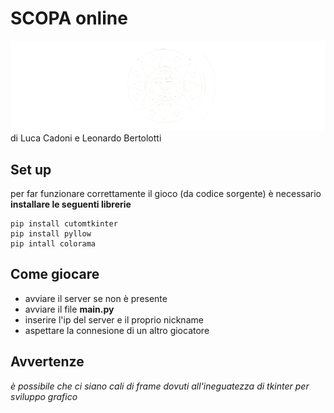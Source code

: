 # SCOPA online

<img src="Client/media/logo.png">
di Luca Cadoni e Leonardo Bertolotti

## Set up

per far funzionare correttamente il gioco (da codice sorgente) è necessario **installare le seguenti librerie**

```
pip install cutomtkinter
pip install pyllow
pip intall colorama
```


## Come giocare
- avviare il server se non è presente
- avviare il file **main.py**
- inserire l'ip del server e il proprio nickname
- aspettare la connesione di un altro giocatore

## Avvertenze
_è possibile che ci siano cali di frame dovuti all'ineguatezza di tkinter per sviluppo grafico_
